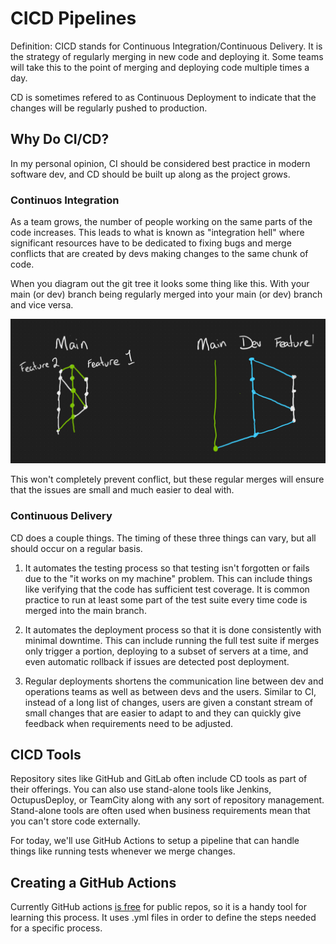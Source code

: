 # CICD Pipelines

Definition: CICD stands for Continuous Integration/Continuous Delivery. It is the strategy of regularly merging in new code and deploying it. Some teams will take this to the point of merging and deploying code multiple times a day.

CD is sometimes refered to as Continuous Deployment to indicate that the changes will be regularly pushed to production.

## Why Do CI/CD?

In my personal opinion, CI should be considered best practice in modern software dev, and CD should be built up along as the project grows.

### Continuos Integration

As a team grows, the number of people working on the same parts of the code increases. This leads to what is known as "integration hell" where significant resources have to be dedicated to fixing bugs and merge conflicts that are created by devs making changes to the same chunk of code.

When you diagram out the git tree it looks some thing like this. With your main (or dev) branch being regularly merged into your main (or dev) branch and vice versa.

![Git tree diagram](./Images/CICDGitBranching.png)

This won't completely prevent conflict, but these regular merges will ensure that the issues are small and much easier to deal with.

### Continuous Delivery

CD does a couple things. The timing of these three things can vary, but all should occur on a regular basis.

1. It automates the testing process so that testing isn't forgotten or fails due to the "it works on my machine" problem. This can include things like verifying that the code has sufficient test coverage. It is common practice to run at least some part of the test suite every time code is merged into the main branch.

2. It automates the deployment process so that it is done consistently with minimal downtime. This can include running the full test suite if merges only trigger a portion, deploying to a subset of servers at a time, and even automatic rollback if issues are detected post deployment.

3. Regular deployments shortens the communication line between dev and operations teams as well as between devs and the users. Similar to CI, instead of a long list of changes, users are given a constant stream of small changes that are easier to adapt to and they can quickly give feedback when requirements need to be adjusted.

## CICD Tools

Repository sites like GitHub and GitLab often include CD tools as part of their offerings. You can also use stand-alone tools like Jenkins, OctupusDeploy, or TeamCity along with any sort of repository management. Stand-alone tools are often used when business requirements mean that you can't store code externally.

For today, we'll use GitHub Actions to setup a pipeline that can handle things like running tests whenever we merge changes.

## Creating a GitHub Actions

Currently GitHub actions [is free](https://docs.github.com/en/billing/managing-billing-for-github-actions/about-billing-for-github-actions) for public repos, so it is a handy tool for learning this process. It uses .yml files in order to define the steps needed for a specific process.
